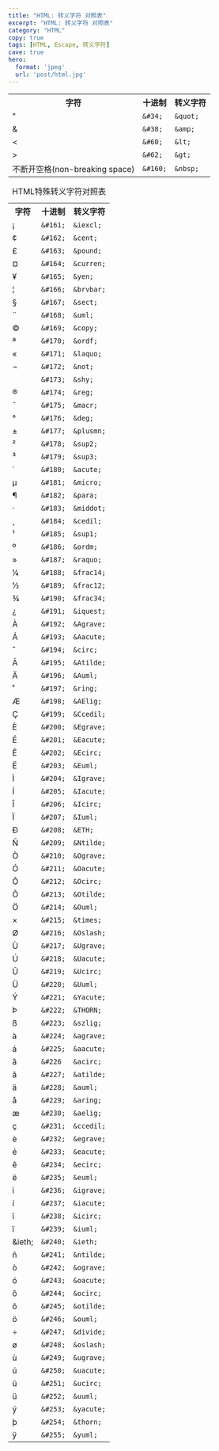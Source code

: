 ```yaml
---
title: "HTML: 转义字符 对照表"
excerpt: "HTML: 转义字符 对照表"
category: "HTML"
copy: true
tags: [HTML, Escape, 转义字符]
cave: true
hero:
  format: 'jpeg'
  url: 'post/html.jpg'
---
```

<table cellspacing="0" cellpadding="0">
    <tr>
        <th>字符</th>
        <th>十进制</th>
        <th>转义字符</th>
    </tr>
    <tr>
        <td>&quot;</td>
        <td><code>&amp;#34;</code></td>
        <td><code>&amp;quot;</code></td>
    </tr>
    <tr>
        <td> &amp;</td>
        <td><code>&amp;#38;</code></td>
        <td><code>&amp;amp;</code></td>
    </tr>
    <tr>
        <td>&lt;</td>
        <td><code>&amp;#60;</code></td>
        <td><code>&amp;lt;</code></td>
    </tr>
    <tr>
        <td>&gt;</td>
        <td><code>&amp;#62;</code></td>
        <td><code>&amp;gt;</code></td>
    </tr>
    <tr>
        <td>不断开空格(non-breaking space)</td>
        <td><code>&amp;#160;</code></td>
        <td><code>&amp;nbsp;</code></td>
    </tr>
</table>

<table cellspacing="5" cellpadding="2">
<caption>HTML特殊转义字符对照表</caption>
<tr>
    <th>字符</th>
    <th>十进制</th>
    <th>转义字符</th>
</tr>
<tr>
    <td>&iexcl;</td>
    <td><code>&amp;#161;</code></td>
    <td><code>&amp;iexcl;</code></td>
</tr>
<tr>
    <td>&cent;</td>
    <td><code>&amp;#162;</code></td>
    <td><code>&amp;cent;</code></td>
</tr>
<tr>
    <td>&pound;</td>
    <td><code>&amp;#163;</code></td>
    <td><code>&amp;pound;</code></td>
</tr>
<tr>
    <td>&curren;</td>
    <td><code>&amp;#164;</code></td>
    <td><code>&amp;curren;</code></td>
</tr>
<tr>
    <td>&yen;</td>
    <td><code>&amp;#165;</code></td>
    <td><code>&amp;yen;</code></td>
</tr>
<tr>
    <td>&brvbar;</td>
    <td><code>&amp;#166;</code></td>
    <td><code>&amp;brvbar;</code></td>
</tr>
<tr>
    <td>&sect;</td>
    <td><code>&amp;#167;</code></td>
    <td><code>&amp;sect;</code></td>
</tr>
<tr>
    <td>&uml;</td>
    <td><code>&amp;#168;</code></td>
    <td><code>&amp;uml;</code></td>
</tr>
<tr>
    <td>&copy;</td>
    <td><code>&amp;#169;</code></td>
    <td><code>&amp;copy;</code></td>
</tr>
<tr>
    <td>&ordf;</td>
    <td><code>&amp;#170;</code></td>
    <td><code>&amp;ordf;</code></td>
</tr>
<tr>
    <td>&laquo;</td>
    <td><code>&amp;#171;</code></td>
    <td><code>&amp;laquo;</code></td>
</tr>
<tr>
    <td>&not;</td>
    <td><code>&amp;#172;</code></td>
    <td><code>&amp;not;</code></td>
</tr>
<tr>
    <td>&shy;</td>
    <td><code>&amp;#173;</code></td>
    <td><code>&amp;shy;</code></td>
</tr>
<tr>
    <td>&reg;</td>
    <td><code>&amp;#174;</code></td>
    <td><code>&amp;reg;</code></td>
</tr>
<tr>
    <td>&macr;</td>
    <td><code>&amp;#175;</code></td>
    <td><code>&amp;macr;</code></td>
</tr>
<tr>
    <td>&deg;</td>
    <td><code>&amp;#176;</code></td>
    <td><code>&amp;deg;</code></td>
</tr>
<tr>
    <td>&plusmn;</td>
    <td><code>&amp;#177;</code></td>
    <td><code>&amp;plusmn;</code></td>
</tr>
<tr>
    <td>&sup2;</td>
    <td><code>&amp;#178;</code></td>
    <td><code>&amp;sup2;</code></td>
</tr>
<tr>
    <td>&sup3;</td>
    <td><code>&amp;#179;</code></td>
    <td><code>&amp;sup3;</code></td>
</tr>
<tr>
    <td>&acute;</td>
    <td><code>&amp;#180;</code></td>
    <td><code>&amp;acute;</code></td>
</tr>
<tr>
    <td>&micro;</td>
    <td><code>&amp;#181;</code></td>
    <td><code>&amp;micro;</code></td>
</tr>
<tr>
    <td>&para;</td>
    <td><code>&amp;#182;</code></td>
    <td><code>&amp;para;</code></td>
</tr>
<tr>
    <td>&middot;</td>
    <td><code>&amp;#183;</code></td>
    <td><code>&amp;middot;</code></td>
</tr>
<tr>
    <td>&cedil;</td>
    <td><code>&amp;#184;</code></td>
    <td><code>&amp;cedil;</code></td>
</tr>
<tr>
    <td>&sup1;</td>
    <td><code>&amp;#185;</code></td>
    <td><code>&amp;sup1;</code></td>
</tr>
<tr>
    <td>&ordm;</td>
    <td><code>&amp;#186;</code></td>
    <td><code>&amp;ordm;</code></td>
</tr>
<tr>
    <td>&raquo;</td>
    <td><code>&amp;#187;</code></td>
    <td><code>&amp;raquo;</code></td>
</tr>
<tr>
    <td>&frac14;</td>
    <td><code>&amp;#188;</code></td>
    <td><code>&amp;frac14;</code></td>
</tr>
<tr>
    <td>&frac12;</td>
    <td><code>&amp;#189;</code></td>
    <td><code>&amp;frac12;</code></td>
</tr>
<tr>
    <td>&frac34;</td>
    <td><code>&amp;#190;</code></td>
    <td><code>&amp;frac34;</code></td>
</tr>
<tr>
    <td>&iquest;</td>
    <td><code>&amp;#191;</code></td>
    <td><code>&amp;iquest;</code></td>
</tr>
<tr>
    <td>&Agrave;</td>
    <td><code>&amp;#192;</code></td>
    <td><code>&amp;Agrave;</code></td>
</tr>
<tr>
    <td>&Aacute;</td>
    <td><code>&amp;#193;</code></td>
    <td><code>&amp;Aacute;</code></td>
</tr>
<tr>
    <td>&circ;</td>
    <td><code>&amp;#194;</code></td>
    <td><code>&amp;circ;</code></td>
</tr>
<tr>
    <td>&Atilde;</td>
    <td><code>&amp;#195;</code></td>
    <td><code>&amp;Atilde;</code></td>
</tr>
<tr>
    <td>&Auml;</td>
    <td><code>&amp;#196;</code></td>
    <td><code>&amp;Auml;</code></td>
</tr>
<tr>
    <td>&ring;</td>
    <td><code>&amp;#197;</code></td>
    <td><code>&amp;ring;</code></td>
</tr>
<tr>
    <td>&AElig;</td>
    <td><code>&amp;#198;</code></td>
    <td><code>&amp;AElig;</code></td>
</tr>
<tr>
    <td>&Ccedil;</td>
    <td><code>&amp;#199;</code></td>
    <td><code>&amp;Ccedil;</code></td>
</tr>
<tr>
    <td>&Egrave;</td>
    <td><code>&amp;#200;</code></td>
    <td><code>&amp;Egrave;</code></td>
</tr>
<tr>
    <td>&Eacute;</td>
    <td><code>&amp;#201;</code></td>
    <td><code>&amp;Eacute;</code></td>
</tr>
<tr>
    <td>&Ecirc;</td>
    <td><code>&amp;#202;</code></td>
    <td><code>&amp;Ecirc;</code></td>
</tr>
<tr>
    <td>&Euml;</td>
    <td><code>&amp;#203;</code></td>
    <td><code>&amp;Euml;</code></td>
</tr>
<tr>
    <td>&Igrave;</td>
    <td><code>&amp;#204;</code></td>
    <td><code>&amp;Igrave;</code></td>
</tr>
<tr>
    <td>&Iacute;</td>
    <td><code>&amp;#205;</code></td>
    <td><code>&amp;Iacute;</code></td>
</tr>
<tr>
    <td>&Icirc;</td>
    <td><code>&amp;#206;</code></td>
    <td><code>&amp;Icirc;</code></td>
</tr>
<tr>
    <td>&Iuml;</td>
    <td><code>&amp;#207;</code></td>
    <td><code>&amp;Iuml;</code></td>
</tr>
<tr>
    <td>&ETH;</td>
    <td><code>&amp;#208;</code></td>
    <td><code>&amp;ETH;</code></td>
</tr>
<tr>
    <td>&Ntilde;</td>
    <td><code>&amp;#209;</code></td>
    <td><code>&amp;Ntilde;</code></td>
</tr>
<tr>
    <td>&Ograve;</td>
    <td><code>&amp;#210;</code></td>
    <td><code>&amp;Ograve;</code></td>
</tr>
<tr>
    <td>&Oacute;</td>
    <td><code>&amp;#211;</code></td>
    <td><code>&amp;Oacute;</code></td>
</tr>
<tr>
    <td>&Ocirc;</td>
    <td><code>&amp;#212;</code></td>
    <td><code>&amp;Ocirc;</code></td>
</tr>
<tr>
    <td>&Otilde;</td>
    <td><code>&amp;#213;</code></td>
    <td><code>&amp;Otilde;</code></td>
</tr>
<tr>
    <td>&Ouml;</td>
    <td><code>&amp;#214;</code></td>
    <td><code>&amp;Ouml;</code></td>
</tr>
<tr>
    <td>&times;</td>
    <td><code>&amp;#215;</code></td>
    <td><code>&amp;times;</code></td>
</tr>
<tr>
    <td>&Oslash;</td>
    <td><code>&amp;#216;</code></td>
    <td><code>&amp;Oslash;</code></td>
</tr>
<tr>
    <td>&Ugrave;</td>
    <td><code>&amp;#217;</code></td>
    <td><code>&amp;Ugrave;</code></td>
</tr>
<tr>
    <td>&Uacute;</td>
    <td><code>&amp;#218;</code></td>
    <td><code>&amp;Uacute;</code></td>
</tr>
<tr>
    <td>&Ucirc;</td>
    <td><code>&amp;#219;</code></td>
    <td><code>&amp;Ucirc;</code></td>
</tr>
<tr>
    <td>&Uuml;</td>
    <td><code>&amp;#220;</code></td>
    <td><code>&amp;Uuml;</code></td>
</tr>
<tr>
    <td>&Yacute;</td>
    <td><code>&amp;#221;</code></td>
    <td><code>&amp;Yacute;</code></td>
</tr>
<tr>
    <td>&THORN;</td>
    <td><code>&amp;#222;</code></td>
    <td><code>&amp;THORN;</code></td>
</tr>
<tr>
    <td>&szlig;</td>
    <td><code>&amp;#223;</code></td>
    <td><code>&amp;szlig;</code></td>
</tr>
<tr>
    <td>&agrave;</td>
    <td><code>&amp;#224;</code></td>
    <td><code>&amp;agrave;</code></td>
</tr>
<tr>
    <td>&aacute;</td>
    <td><code>&amp;#225;</code></td>
    <td><code>&amp;aacute;</code></td>
</tr>
<tr>
    <td>&acirc;</td>
    <td><code>&amp;#226</code></td>
    <td><code>&amp;acirc;</code></td>
</tr>
<tr>
    <td>&atilde;</td>
    <td><code>&amp;#227;</code></td>
    <td><code>&amp;atilde;</code></td>
</tr>
<tr>
    <td>&auml;</td>
    <td><code>&amp;#228;</code></td>
    <td><code>&amp;auml;</code></td>
</tr>
<tr>
    <td>&aring;</td>
    <td><code>&amp;#229;</code></td>
    <td><code>&amp;aring;</code></td>
</tr>
<tr>
    <td>&aelig;</td>
    <td><code>&amp;#230;</code></td>
    <td><code>&amp;aelig;</code></td>
</tr>
<tr>
    <td>&ccedil;</td>
    <td><code>&amp;#231;</code></td>
    <td><code>&amp;ccedil;</code></td>
</tr>
<tr>
    <td>&egrave;</td>
    <td><code>&amp;#232;</code></td>
    <td><code>&amp;egrave;</code></td>
</tr>
<tr>
    <td>&eacute;</td>
    <td><code>&amp;#233;</code></td>
    <td><code>&amp;eacute;</code></td>
</tr>
<tr>
    <td>&ecirc;</td>
    <td><code>&amp;#234;</code></td>
    <td><code>&amp;ecirc;</code></td>
</tr>
<tr>
    <td>&euml;</td>
    <td><code>&amp;#235;</code></td>
    <td><code>&amp;euml;</code></td>
</tr>
<tr>
    <td>&igrave;</td>
    <td><code>&amp;#236;</code></td>
    <td><code>&amp;igrave;</code></td>
</tr>
<tr>
    <td>&iacute;</td>
    <td><code>&amp;#237;</code></td>
    <td><code>&amp;iacute;</code></td>
</tr>
<tr>
    <td>&icirc;</td>
    <td><code>&amp;#238;</code></td>
    <td><code>&amp;icirc;</code></td>
</tr>
<tr>
    <td>&iuml;</td>
    <td><code>&amp;#239;</code></td>
    <td><code>&amp;iuml;</code></td>
</tr>
<tr>
    <td>&ieth;</td>
    <td><code>&amp;#240;</code></td>
    <td><code>&amp;ieth;</code></td>
</tr>
<tr>
    <td>&ntilde;</td>
    <td><code>&amp;#241;</code></td>
    <td><code>&amp;ntilde;</code></td>
</tr>
<tr>
    <td>&ograve;</td>
    <td><code>&amp;#242;</code></td>
    <td><code>&amp;ograve;</code></td>
</tr>
<tr>
    <td>&oacute;</td>
    <td><code>&amp;#243;</code></td>
    <td><code>&amp;oacute;</code></td>
</tr>
<tr>
    <td>&ocirc;</td>
    <td><code>&amp;#244;</code></td>
    <td><code>&amp;ocirc;</code></td>
</tr>
<tr>
    <td>&otilde;</td>
    <td><code>&amp;#245;</code></td>
    <td><code>&amp;otilde;</code></td>
</tr>
<tr>
    <td>&ouml;</td>
    <td><code>&amp;#246;</code></td>
    <td><code>&amp;ouml;</code></td>
</tr>
<tr>
    <td>&divide;</td>
    <td><code>&amp;#247;</code></td>
    <td><code>&amp;divide;</code></td>
</tr>
<tr>
    <td>&oslash;</td>
    <td><code>&amp;#248;</code></td>
    <td><code>&amp;oslash;</code></td>
</tr>
<tr>
    <td>&ugrave;</td>
    <td><code>&amp;#249;</code></td>
    <td><code>&amp;ugrave;</code></td>
</tr>
<tr>
    <td>&uacute;</td>
    <td><code>&amp;#250;</code></td>
    <td><code>&amp;uacute;</code></td>
</tr>
<tr>
    <td>&ucirc;</td>
    <td><code>&amp;#251;</code></td>
    <td><code>&amp;ucirc;</code></td>
</tr>
<tr>
    <td>&uuml;</td>
    <td><code>&amp;#252;</code></td>
    <td><code>&amp;uuml;</code></td>
</tr>
<tr>
    <td>&yacute;</td>
    <td><code>&amp;#253;</code></td>
    <td><code>&amp;yacute;</code></td>
</tr>
<tr>
    <td>&thorn;</td>
    <td><code>&amp;#254;</code></td>
    <td><code>&amp;thorn;</code></td>
</tr>
<tr>
    <td>&yuml;</td>
    <td><code>&amp;#255;</code></td>
    <td><code>&amp;yuml;</code></td>
</tr>
</table>
